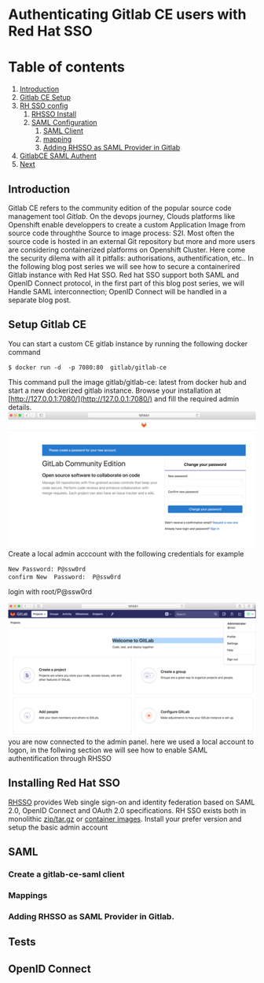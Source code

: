 # Authenticating Gitlab CE users with Red Hat SSO 
# Table of contents
 1. [Introduction](#introduction)
 2. [Gitlab CE Setup](#gitlabcesetup1)
 3. [RH SSO config](#rhsso)
    1. [RHSSO Install](#rhssoinstall)
    2. [SAML Configuration](#saml) 
       1. [SAML Client](#samlclient)
       2. [mapping](#mapping)
       3. [Adding RHSSO as SAML Provider in Gitlab](#gitlabrb)
 4. [GitlabCE SAML Authent](#testing)
 5. [Next](#next)

## Introduction <a name="introduction"></a>
Gitlab CE refers to the community edition of the popular source code management tool *Gitlab*.
On the devops journey, Clouds platforms like Openshift  enable developpers to create a custom Application Image from source code throughthe Source to image process: S2I.
Most often the source code is hosted in an external Git repository but more and more users are considering containerized platforms on Openshift Cluster.
Here come the security dilema with all it pitfalls: authorisations, authentification, etc..
In the following blog post series we will see how to secure a  containerired Gitlab instance with Red Hat SSO.
Red hat SSO support both SAML and OpenID Connect protocol, in the first part of this blog post series, we will 
Handle SAML interconnection; OpenID Connect will be handled in a separate blog post.

## Setup Gitlab CE <a name="gitlabcesetup1"></a>

You can start a custom CE gitlab instance by running the following docker command 

```
$ docker run -d  -p 7080:80  gitlab/gitlab-ce 

```
This  command pull the image gitlab/gitlab-ce: latest from docker hub and start a new dockerized  gitlab instance.
Browse your installation at [http://127.0.0.1:7080/](http://127.0.0.1:7080/) and fill the required admin details.
![Gitlab CE Installation](https://github.com/nelvadas/gitlab-with-redhatsso-saml/blob/master/images/gitlabce-install01.png)
Create a local admin acccount with the following credentials for example
```
New Password: P@ssw0rd
confirm New  Password:  P@ssw0rd
```
login with root/P@ssw0rd

![Gitlab CE Admin account](https://github.com/nelvadas/gitlab-with-redhatsso-saml/blob/master/images/gitlabce-install02.png)
you are now connected to the admin panel.
here we used a local account to logon, in the follwing section we will see how to enable SAML authentification through RHSSO


## Installing Red Hat SSO <a name="rhssoinstall"></a>
<a href="https://access.redhat.com/products/red-hat-single-sign-on#getstarted">RHSSO</a> provides Web single sign-on and identity federation based on SAML 2.0, OpenID Connect and OAuth 2.0 specifications.
RH SSO exists both in monolithic <a href="https://access.redhat.com/jbossnetwork/restricted/listSoftware.html?downloadType=distributions&product=core.service.rhsso">zip/tar.gz</a>  or <a href="https://access.redhat.com/containers/?tab=overview#/registry.access.redhat.com/redhat-sso-7/sso72-openshift">container images<a>.
Install your prefer version and setup the basic admin account 

## SAML <a name="saml"></a>

### Create a gitlab-ce-saml client <a name="client"></a>
### Mappings <a name="mapping"></a>
### Adding RHSSO as SAML Provider in Gitlab.<a name="gitlabrb"></a>

## Tests <a name="testing"></a>
## OpenID Connect <a name="next"></a>
